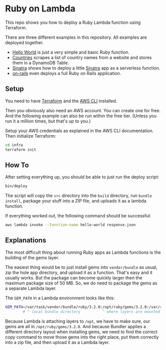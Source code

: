 # Ruby on Lambda

This repo shows you how to deploy a Ruby Lambda function using Terraform.

There are three different examples in this repository. All examples are deployed together.

- [Hello World](./hello-world/) is just a very simple and basic Ruby function.
- [Countries](./countries/) scrapes a list of country names from a website and stores them in a DynamoDB Table.
- [Sinatra](./sinatra/) shows how to deploy a little [Sinatra](https://sinatrarb.com/) app as a serverless function.
- [on-rails](./on-rails/) even deploys a full Ruby on Rails application.

## Setup

You need to have [Terraform](https://developer.hashicorp.com/terraform/tutorials/aws-get-started/install-cli) and the [AWS CLI](https://docs.aws.amazon.com/cli/latest/userguide/getting-started-install.html) installed.

Then you obviously also need an AWS account. You can create one for free. And the following example
can also be run within the free tier. (Unless you run it a million times, but that's up to you.)

Setup your AWS credentials as explained in the AWS CLI documentation.
Then initialize Terraform:

```sh
cd infra
terraform init
```

## How To

After setting everything up, you should be able to just run the deploy script:

```sh
bin/deploy
```

The script will copy the `src` directory into the `build` directory, run `bundle install`, package
your stuff into a ZIP file, and uploads it as a lambda function.

If everything worked out, the following command should be successful:

```sh
aws lambda invoke --function-name hello-world response.json
```

## Explanations

The most difficult thing about running Ruby apps as Lambda functions is the building of the gems layer.

The easiest thing would be to just install gems into `vendor/bundle` as usual, zip the hole app directory,
and upload it as a function. That's easy and it usually works. But the package can become quickly larger
then the maximum package size of 50 MB. So, we do need to package the gems as a separate Lambda layer.

The `GEM_PATH` in a Lambda environment looks like this:

```sh
GEM_PATH=/var/task/vendor/bundle/ruby/3.2.0:/opt/ruby/gems/3.2.0:/var/runtime:/var/runtime/ruby/3.2.0
        # ^ local bundle directory          ^ where layers are mounted
```

Because Lambda is attaching layers to `/opt`, we have to make sure, our gems are all in `/opt/ruby/gems/3.2.0`.
And because Bundler applies a different directory layout when installing gems, we need to find the correct copy command
to move those gems into the right place, put them correctly into a zip file, and then upload it as a Lambda layer.
